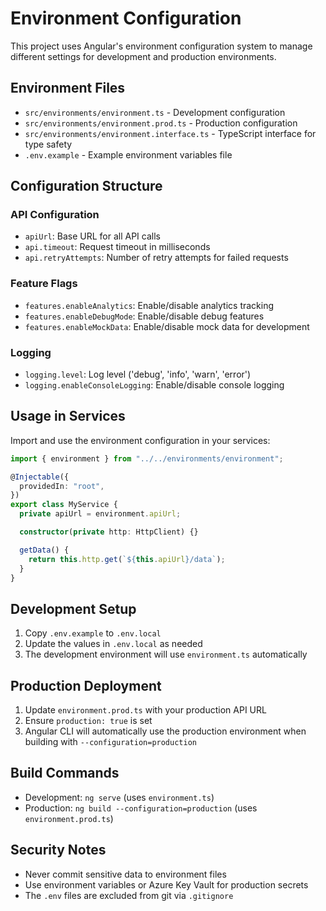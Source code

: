 # Environment Configuration

This project uses Angular's environment configuration system to manage different settings for development and production environments.

## Environment Files

- `src/environments/environment.ts` - Development configuration
- `src/environments/environment.prod.ts` - Production configuration
- `src/environments/environment.interface.ts` - TypeScript interface for type safety
- `.env.example` - Example environment variables file

## Configuration Structure

### API Configuration

- `apiUrl`: Base URL for all API calls
- `api.timeout`: Request timeout in milliseconds
- `api.retryAttempts`: Number of retry attempts for failed requests

### Feature Flags

- `features.enableAnalytics`: Enable/disable analytics tracking
- `features.enableDebugMode`: Enable/disable debug features
- `features.enableMockData`: Enable/disable mock data for development

### Logging

- `logging.level`: Log level ('debug', 'info', 'warn', 'error')
- `logging.enableConsoleLogging`: Enable/disable console logging

## Usage in Services

Import and use the environment configuration in your services:

```typescript
import { environment } from "../../environments/environment";

@Injectable({
  providedIn: "root",
})
export class MyService {
  private apiUrl = environment.apiUrl;

  constructor(private http: HttpClient) {}

  getData() {
    return this.http.get(`${this.apiUrl}/data`);
  }
}
```

## Development Setup

1. Copy `.env.example` to `.env.local`
2. Update the values in `.env.local` as needed
3. The development environment will use `environment.ts` automatically

## Production Deployment

1. Update `environment.prod.ts` with your production API URL
2. Ensure `production: true` is set
3. Angular CLI will automatically use the production environment when building with `--configuration=production`

## Build Commands

- Development: `ng serve` (uses `environment.ts`)
- Production: `ng build --configuration=production` (uses `environment.prod.ts`)

## Security Notes

- Never commit sensitive data to environment files
- Use environment variables or Azure Key Vault for production secrets
- The `.env` files are excluded from git via `.gitignore`
